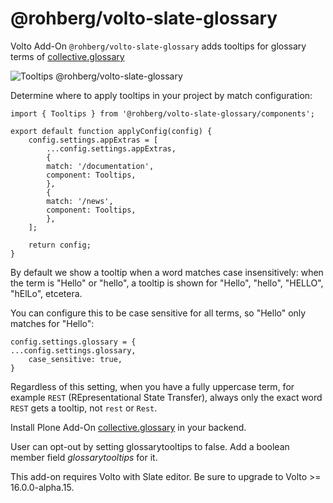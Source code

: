 # @rohberg/volto-slate-glossary

Volto Add-On `@rohberg/volto-slate-glossary` adds tooltips for glossary terms of [collective.glossary](https://github.com/collective/collective.glossary)

![Tooltips @rohberg/volto-slate-glossary](https://github.com/rohberg/volto-slate-glossary/raw/main/public/volto-slate-glossary-tooltips.png)

Determine where to apply tooltips in your project by match configuration:

    import { Tooltips } from '@rohberg/volto-slate-glossary/components';

    export default function applyConfig(config) {
        config.settings.appExtras = [
            ...config.settings.appExtras,
            {
            match: '/documentation',
            component: Tooltips,
            },
            {
            match: '/news',
            component: Tooltips,
            },
        ];

        return config;
    }

By default we show a tooltip when a word matches case insensitively: when the term is "Hello" or "hello", a tooltip is shown for "Hello", "hello", "HELLO", "hElLo", etcetera.

You can configure this to be case sensitive for all terms, so "Hello" only matches for "Hello":

```
config.settings.glossary = {
...config.settings.glossary,
    case_sensitive: true,
}
```

Regardless of this setting, when you have a fully uppercase term, for example `REST` (REpresentational State Transfer), always only the exact word `REST` gets a tooltip, not `rest` or `Rest`.

Install Plone Add-On [collective.glossary](https://github.com/collective/collective.glossary) in your backend.


User can opt-out by setting glossarytooltips to false.
Add a boolean member field *glossarytooltips* for it.


This add-on requires Volto with Slate editor. Be sure to upgrade to Volto >= 16.0.0-alpha.15.
